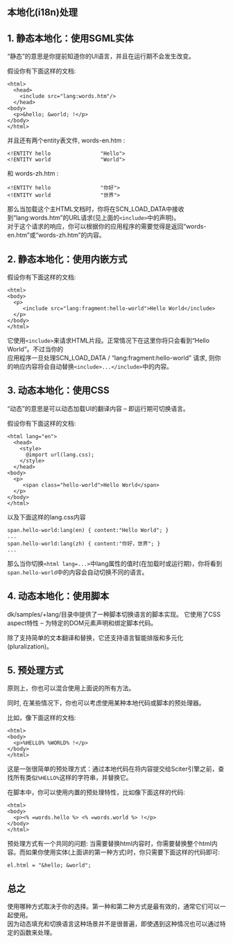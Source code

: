 ## 本地化(i18n)处理

<h2>1. 静态本地化：使用SGML实体</h2> 
  <p>“静态”的意思是你提前知道你的UI语言，并且在运行期不会发生改变。</p> 
  <p>假设你有下面这样的文档:</p> 
  <pre><code>&lt;html&gt;
  &lt;head&gt;
    &lt;include src=&quot;lang:words.htm&quot;/&gt;
  &lt;/head&gt;
&lt;body&gt;
  &lt;p&gt;&amp;hello; &amp;world; !&lt;/p&gt;
&lt;/body&gt;
&lt;/html&gt;</code></pre> 
  <p>并且还有两个entity表文件, words-en.htm :</p> 
  <pre><code>&lt;!ENTITY hello                &quot;Hello&quot;&gt;
&lt;!ENTITY world                &quot;World&quot;&gt;</code></pre> 
  <p>和 words-zh.htm :</p> 
  <pre><code>&lt;!ENTITY hello                &quot;你好&quot;&gt;
&lt;!ENTITY world                &quot;世界&quot;&gt;</code></pre> 
  <p>那么当加载这个主HTML文档时，你将在SCN_LOAD_DATA中接收到“lang:words.htm”的URL请求(见上面的<code>&lt;include&gt;</code>中的声明)。<br /> 
  对于这个请求的响应，你可以根据你的应用程序的需要觉得是返回“words-en.htm”或“words-zh.htm”的内容。</p> 
  <h2>2. 静态本地化：使用内嵌方式</h2> 
  <p>假设你有下面这样的文档:</p> 
  <pre><code>&lt;html&gt;
&lt;body&gt;
  &lt;p&gt;
     &lt;include src=&quot;lang:fragment:hello-world&quot;&gt;Hello World&lt;/include&gt;
  &lt;/p&gt;
&lt;/body&gt;
&lt;/html&gt;
</code></pre> 
  <p>它使用<code>&lt;include&gt;</code>来请求HTML片段。正常情况下在这里你将只会看到“Hello World”。不过当你的<br /> 
  应用程序一旦处理SCN_LOAD_DATA / “lang:fragment:hello-world” 请求, 则你的响应内容将会自动替换<code>&lt;include&gt;...&lt;/include&gt;</code>中的内容。</p> 
  <h2>3. 动态本地化：使用CSS</h2> 
  <p>“动态”的意思是可以动态加载UI的翻译内容 – 即运行期可切换语言。</p> 
  <p>假设你有下面这样的文档:</p> 
  <pre><code>&lt;html lang=&quot;en&quot;&gt;
  &lt;head&gt;
    &lt;style&gt;
      @import url(lang.css);
    &lt;/style&gt;
  &lt;/head&gt;
&lt;body&gt;
  &lt;p&gt;
     &lt;span class=&quot;hello-world&quot;&gt;Hello World&lt;/span&gt;
  &lt;/p&gt;
&lt;/body&gt;
&lt;/html&gt;</code></pre> 
  <p>以及下面这样的lang.css内容</p> 
  <pre><code>span.hello-world:lang(en) { content:&quot;Hello World&quot;; }
...
span.hello-world:lang(zh) { content:&quot;你好，世界&quot;; }
...</code></pre> 
  <p>那么当你切换<code>&lt;html lang=...&gt;</code>中lang属性的值时(在加载时或运行期)，你将看到<code>span.hello-world</code>中的内容会自动切换不同的语言。</p> 
  <h2>4. 动态本地化：使用脚本</h2> 
  <p>dk/samples/+lang/目录中提供了一种脚本切换语言的脚本实现。 它使用了CSS aspect特性 – 为特定的DOM元素声明和绑定脚本代码。</p> 
  <p>除了支持简单的文本翻译和替换，它还支持语言智能排版和多元化(pluralization)。 </p> 
  <h2>5. 预处理方式</h2> 
  <p>原则上，你也可以混合使用上面说的所有方法。</p> 
  <p>同时, 在某些情况下，你也可以考虑使用某种本地代码或脚本的预处理器。</p> 
  <p>比如，像下面这样的文档:</p> 
  <pre><code>&lt;html&gt;
&lt;body&gt;
  &lt;p&gt;%HELLO% %WORLD% !&lt;/p&gt;
&lt;/body&gt;
&lt;/html&gt;</code></pre> 
  <p>这是一张很简单的预处理方式：通过本地代码在将内容提交给Sciter引擎之前，查找所有类似<code>%HELLO%</code>这样的字符串，并替换它。</p> 
  <p>在脚本中，你可以使用内置的预处理特性，比如像下面这样的代码:</p> 
  <pre><code>&lt;html&gt;
&lt;body&gt;
  &lt;p&gt;&lt;% =words.hello %&gt; &lt;% =words.world %&gt; !&lt;/p&gt;
&lt;/body&gt;
&lt;/html&gt;</code></pre> 
  <p>预处理方式有一个共同的问题: 当需要替换html内容时，你需要替换整个html内容。而如果你使用实体(上面讲的第一种方式)时，你只需要下面这样的代码即可:</p> 
  <pre><code>el.html = &quot;&amp;hello; &amp;world&quot;;
</code></pre> 
  <h2>总之</h2> 
  <p>使用哪种方式取决于你的选择。第一种和第二种方式是最有效的，通常它们可以一起使用。<br /> 
  因为动态填充和切换语言这种场景并不是很普遍，即使遇到这种情况也可以通过特定的函数来处理。</p>  